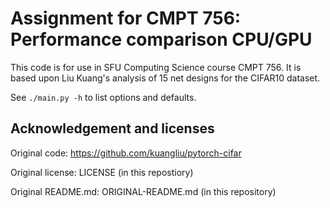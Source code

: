 # Assignment for CMPT 756: Performance comparison CPU/GPU

This code is for use in SFU Computing Science course CMPT 756. It
is based upon Liu Kuang's analysis of 15 net designs for the
CIFAR10 dataset.

See `./main.py -h` to list options and defaults.

## Acknowledgement and licenses

Original code: https://github.com/kuangliu/pytorch-cifar

Original license: LICENSE (in this repostiory)

Original README.md: ORIGINAL-README.md (in this repository)
